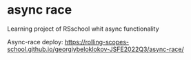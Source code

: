 # async race
Learning project of RSschool whit async functionality


Async-race deploy: https://rolling-scopes-school.github.io/georgiybeloklokov-JSFE2022Q3/async-race/

